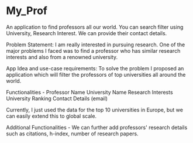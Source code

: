 # My_Prof
An application to find professors all our world. You can search filter using University, Research Interest. We can provide their contact details.

Problem Statement: 
I am really interested in pursuing research. One of the major problems I faced was to find a professor who has similar research interests and also from a renowned university.

App Idea and use-case requirements: 
To solve the problem I proposed an application which will filter the professors of top universities all around the world. 

Functionalities - 
Professor Name
University Name
Research Interests
University Ranking
Contact Details (email)

Currently, I just used the data for the top 10 universities in Europe, but we can easily extend this to global scale. 

Additional Functionalities - 
We can further add professors' research details such as citations, h-index, number of research papers. 
